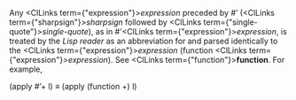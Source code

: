  



Any <ClLinks  term={"expression"}><i>expression</i></ClLinks> preceded by #’ (<ClLinks  term={"sharpsign"}><i>sharpsign</i></ClLinks> followed by <ClLinks  term={"single-quote"}><i>single-quote</i></ClLinks>), as in #’<ClLinks  term={"expression"}><i>expression</i></ClLinks>, is treated by the *Lisp reader* as an abbreviation for and parsed identically to the <ClLinks  term={"expression"}><i>expression</i></ClLinks> (function <ClLinks  term={"expression"}><i>expression</i></ClLinks>). See <ClLinks  term={"function"}><b>function</b></ClLinks>. For example, 



(apply #’+ l) *≡* (apply (function +) l) 



